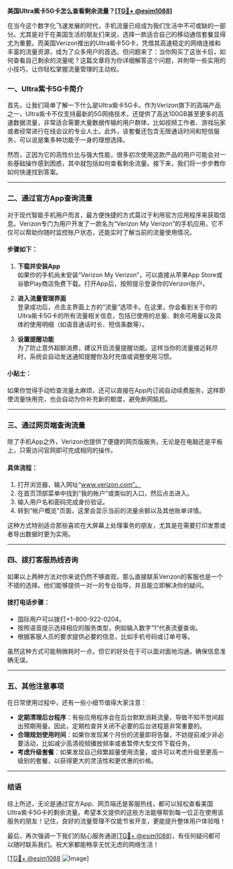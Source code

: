**美国Ultra紫卡5G卡怎么查看剩余流量？[[TG💪+ @esim1088](https://t.me/s/esim1088)]**

在当今这个数字化飞速发展的时代，手机流量已经成为我们生活中不可或缺的一部分。尤其是对于在美国生活的朋友们来说，选择一款适合自己的移动通信套餐显得尤为重要。而美国Verizon推出的Ultra紫卡5G卡，凭借其高速稳定的网络连接和丰富的流量资源，成为了众多用户的首选。但问题来了：当你购买了这张卡后，如何查看自己剩余的流量呢？这篇文章将为你详细解答这个问题，并附带一些实用的小技巧，让你轻松掌握流量管理的主动权。

### **一、Ultra紫卡5G卡简介**

首先，让我们简单了解一下什么是Ultra紫卡5G卡。作为Verizon旗下的高端产品之一，Ultra紫卡不仅支持最新的5G网络技术，还提供了高达100GB甚至更多的高速数据流量，非常适合需要大量数据传输的用户群体，比如视频工作者、游戏玩家或者经常进行在线会议的专业人士。此外，该套餐还包含无限通话时间和短信服务，可以说是集多种功能于一身的理想选择。

然而，正因为它的高性价比与强大性能，很多初次使用这款产品的用户可能会对一些基础操作感到困惑，其中就包括如何查看剩余流量。接下来，我们将一步步教你如何快速找到答案。

---

### **二、通过官方App查询流量**

对于现代智能手机用户而言，最方便快捷的方式莫过于利用官方应用程序来获取信息。Verizon专门为用户开发了一款名为“Verizon My Verizon”的手机应用，它不仅可以帮助你随时监控账户状态，还能实时了解当前的流量使用情况。

#### **步骤如下：**
1. **下载并安装App**  
   如果你的手机尚未安装“Verizon My Verizon”，可以直接从苹果App Store或谷歌Play商店免费下载。打开App后，按照提示登录你的Verizon账户。

2. **进入流量管理界面**  
   登录成功后，点击主界面上方的“流量”选项卡。在这里，你会看到关于你的Ultra紫卡5G卡的所有流量相关信息，包括已使用的总量、剩余可用量以及具体的使用明细（如语音通话时长、短信条数等）。

3. **设置提醒功能**  
   为了防止意外超额消费，建议开启流量提醒功能。这样当你的流量接近耗尽时，系统会自动发送通知提醒你及时充值或调整使用习惯。

#### **小贴士：**
如果你觉得手动检查流量太麻烦，还可以直接在App内订阅自动续费服务，这样即使流量快用完，也会自动为你补充新的额度，避免断网尴尬。

---

### **三、通过网页端查询流量**

除了手机App之外，Verizon也提供了便捷的网页版服务。无论是在电脑还是平板上，只需访问官网即可完成相同的操作。

#### **具体流程：**
1. 打开浏览器，输入网址“www.verizon.com”。
2. 在首页顶部菜单中找到“我的帐户”或类似的入口，然后点击进入。
3. 输入用户名和密码完成身份验证。
4. 转到“帐户概览”页面，这里会显示当前的流量余额以及其他账单详情。

这种方式特别适合那些喜欢在大屏幕上处理事务的朋友，尤其是在需要打印发票或者导出数据时更为实用。

---

### **四、拨打客服热线咨询**

如果以上两种方法对你来说仍然不够直观，那么直接联系Verizon的客服也是一个不错的选择。他们能够提供一对一的专业指导，并且能立即解决你的疑问。

#### **拨打电话步骤：**
- 国际用户可以拨打+1-800-922-0204。
- 按照语音提示选择相应的服务类型，例如输入数字“1”代表流量查询。
- 根据客服人员的要求提供必要的信息，比如手机号码或订单号等。

虽然这种方式可能稍微耗时一点，但它的好处在于可以面对面地沟通，确保信息准确无误。

---

### **五、其他注意事项**

在日常使用过程中，还有一些小细节值得大家注意：
- **定期清理后台程序**：有些应用程序会在后台默默消耗流量，导致不知不觉间超出预期用量。因此，定期检查并关闭不必要的后台进程是非常重要的。
- **合理规划使用时间**：如果你发现某个月份的流量即将告罄，不妨提前减少非必要活动，比如减少高清视频播放频率或者暂停大型文件下载任务。
- **考虑升级套餐**：如果发现自己频繁超量使用流量，或许可以考虑升级至更高一级别的套餐，以获得更大的灵活性和更优惠的价格。

---

### **结语**

综上所述，无论是通过官方App、网页端还是客服热线，都可以轻松查看美国Ultra紫卡5G卡的剩余流量。希望本文提供的这些方法能够帮到每一位正在使用该服务的朋友！记住，良好的流量管理不仅能节省开支，更能提升整体用户体验哦！

最后，再次强调一下我们的贴心服务通道[[TG💪+ @esim1088](https://t.me/s/esim1088)]，有任何疑问都可以随时联系我们。祝大家都能畅享无忧无虑的网络生活！

[[TG💪+ @esim1088](https://t.me/s/esim1088) ![Image](https://i.postimg.cc/4NQfJmqS/Snipaste-2025-05-13-00-14-12.png)]